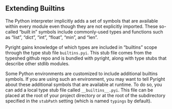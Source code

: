 ## Extending Builtins

The Python interpreter implicitly adds a set of symbols that are available within every module even though they are not explicitly imported. These so-called “built in” symbols include commonly-used types and functions such as “list”, “dict”, “int”, “float”, “min”, and “len”.

Pyright gains knowledge of which types are included in “builtins” scope through the type stub file `builtins.pyi`. This stub file comes from the typeshed github repo and is bundled with pyright, along with type stubs that describe other stdlib modules.

Some Python environments are customized to include additional builtins symbols. If you are using such an environment, you may want to tell Pyright about these additional symbols that are available at runtime. To do so, you can add a local type stub file called `__builtins__.pyi`. This file can be placed at the root of your project directory or at the root of the subdirectory specified in the `stubPath` setting (which is named `typings` by default).

